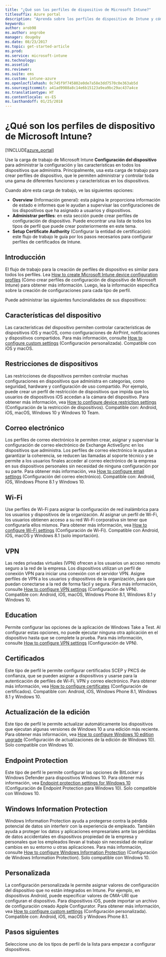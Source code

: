 ```yaml
---
title: "¿Qué son los perfiles de dispositivo de Microsoft Intune?"
titlesuffix: Azure portal
description: "Aprenda sobre los perfiles de dispositivo de Intune y cómo pueden ayudarle a administrar y proteger los dispositivos de su empresa."
keywords: 
author: arob98
ms.author: angrobe
manager: dougeby
ms.date: 08/23/2017
ms.topic: get-started-article
ms.prod: 
ms.service: microsoft-intune
ms.technology: 
ms.assetid: 
ms.reviewer: 
ms.suite: ems
ms.custom: intune-azure
ms.openlocfilehash: 0c745f9f745802e0de7a58e3dd7570c0e363ab5d
ms.sourcegitcommit: a41ad9988a8c14e6b15123a9ea9bc29ac437a4ce
ms.translationtype: HT
ms.contentlocale: es-ES
ms.lasthandoff: 01/25/2018
---
```

# <a name="what-are-microsoft-intune-device-profiles"></a>¿Qué son los perfiles de dispositivo de Microsoft Intune?

[!INCLUDE[azure_portal](./includes/azure_portal.md)]

Use la carga de trabajo de Microsoft Intune **Configuración del dispositivo** para administrar la configuración y las características en todos los dispositivos que administra. Principalmente, usa esta carga de trabajo para crear perfiles de dispositivo, que le permiten administrar y controlar toda una gama de diferentes funciones y características en los dispositivos.

Cuando abre esta carga de trabajo, ve las siguientes opciones:

- **Overview** (Información general): esta página le proporciona información de estado e informes que le ayudan a supervisar las configuraciones de los dispositivos que ha asignado a usuarios y dispositivos.
- **Administrar perfiles**: en esta sección puede crear perfiles de configuración de dispositivo. Puede encontrar una lista de todos los tipos de perfil que puede crear posteriormente en este tema.
- **Setup Certificate Authority** (Configurar la entidad de certificación): este flujo de trabajo le guía por los pasos necesarios para configurar perfiles de certificados de Intune.

## <a name="getting-started"></a>Introducción

El flujo de trabajo para la creación de perfiles de dispositivo es similar para todos los perfiles. Lea [How to create Microsoft Intune device configuration profiles](device-profile-create.md) (Cómo crear perfiles de configuración de dispositivo de Microsoft Intune) para obtener más información. Luego, lea la información específica sobre la creación de configuraciones para cada tipo de perfil.

Puede administrar las siguientes funcionalidades de sus dispositivos:

## <a name="device-features"></a>Características del dispositivo

Las características del dispositivo permiten controlar características de dispositivos iOS y macOS, como configuraciones de AirPrint, notificaciones y dispositivos compartidos.
Para más información, consulte [How to configure custom settings](device-features-configure.md) (Configuración personalizada). Compatible con iOS y macOS.

## <a name="device-restrictions"></a>Restricciones de dispositivos
Las restricciones de dispositivos permiten controlar muchas configuraciones en dispositivos que administra en categorías, como seguridad, hardware y configuración de uso compartido. Por ejemplo, puede crear un perfil de restricción de dispositivos que impida que los usuarios de dispositivos iOS accedan a la cámara del dispositivo.
Para obtener más información, vea [How to configure device restriction settings](device-restrictions-configure.md) (Configuración de la restricción de dispositivos). Compatible con: Android, iOS, macOS, Windows 10 y Windows 10 Team.

## <a name="email"></a>Correo electrónico
Los perfiles de correo electrónico le permiten crear, asignar y supervisar la configuración de correo electrónico de Exchange ActiveSync en los dispositivos que administra. Los perfiles de correo electrónico le ayudan a garantizar la coherencia, se reducen las llamadas al soporte técnico y se permite a los usuarios finales acceder al correo electrónico de la empresa en sus dispositivos personales sin necesidad de ninguna configuración por su parte.
Para obtener más información, vea [How to configure email settings](email-settings-configure.md) (Configuración del correo electrónico). Compatible con: Android, iOS, Windows Phone 8.1 y Windows 10.

## <a name="wi-fi"></a>Wi-Fi
Use perfiles de Wi-Fi para asignar la configuración de red inalámbrica para los usuarios y dispositivos de la organización. Al asignar un perfil de Wi-Fi, los usuarios obtienen acceso a su red Wi-Fi corporativa sin tener que configurarla ellos mismos.
Para obtener más información, vea [How to configure Wi-Fi settings](wi-fi-settings-configure.md) (Configuración de Wi-Fi). Compatible con Android, iOS, macOS y Windows 8.1 (solo importación).

## <a name="vpn"></a>VPN
Las redes privadas virtuales (VPN) ofrecen a los usuarios un acceso remoto seguro a la red de la empresa. Los dispositivos utilizan un perfil de conexión VPN para iniciar una conexión con el servidor VPN. Asigne perfiles de VPN a los usuarios y dispositivos de la organización, para que puedan conectarse a la red de forma fácil y segura.
Para más información, consulte [How to configure VPN settings](vpn-settings-configure.md) (Configuración de VPN).
Compatible con: Android, iOS, macOS, Windows Phone 8.1, Windows 8.1 y Windows 10.

## <a name="education"></a>Education
Permite configurar las opciones de la aplicación de Windows Take a Test. Al configurar estas opciones, no puede ejecutar ninguna otra aplicación en el dispositivo hasta que se complete la prueba.
Para más información, consulte [How to configure VPN settings](education-settings-configure.md) (Configuración de VPN).

## <a name="certificates"></a>Certificados
Este tipo de perfil le permite configurar certificados SCEP y PKCS de confianza, que se pueden asignar a dispositivos y usarse para la autenticación de perfiles de Wi-Fi, VPN y correo electrónico.
Para obtener más información, vea [How to configure certificates](certificates-configure.md) (Configuración de certificados). Compatible con: Android, iOS, Windows Phone 8.1, Windows 8.1 y Windows 10.

## <a name="edition-upgrade"></a>Actualización de la edición
Este tipo de perfil le permite actualizar automáticamente los dispositivos que ejecutan algunas versiones de Windows 10 a una edición más reciente.
Para obtener más información, vea [How to configure Windows 10 edition upgrade](edition-upgrade-configure-windows-10.md) (Configuración de actualizaciones de la edición de Windows 10). Solo compatible con Windows 10.

## <a name="endpoint-protection"></a>Endpoint Protection
Este tipo de perfil le permite configurar las opciones de BitLocker y Windows Defender para dispositivos Windows 10.
Para obtener más información, vea [Endpoint protection settings for Windows 10](endpoint-protection-windows-10.md) (Configuración de Endpoint Protection para Windows 10). Solo compatible con Windows 10.

## <a name="windows-information-protection"></a>Windows Information Protection
Windows Information Protection ayuda a protegerse contra la pérdida potencial de datos sin interferir con la experiencia de empleado. También ayuda a proteger los datos y aplicaciones empresariales ante las pérdidas de datos accidentales en dispositivos propiedad de la empresa y personales que los empleados llevan al trabajo sin necesidad de realizar cambios en su entorno u otras aplicaciones.
Para más información, consulte [How to configure Windows Information Protection](windows-information-protection-configure.md) (Configuración de Windows Information Protection). Solo compatible con Windows 10.

## <a name="custom"></a>Personalizada
La configuración personalizada le permite asignar valores de configuración del dispositivo que no están integrados en Intune. Por ejemplo, en dispositivos Android, puede especificar valores de OMA-URI que configuran el dispositivo. Para dispositivos iOS, puede importar un archivo de configuración creado Apple Configurator.
Para obtener más información, vea [How to configure custom settings](custom-settings-configure.md) (Configuración personalizada). Compatible con: Android, iOS, macOS y Windows Phone 8.1.

## <a name="next-steps"></a>Pasos siguientes
Seleccione uno de los tipos de perfil de la lista para empezar a configurar dispositivos.
